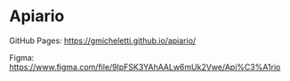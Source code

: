# Apiario
GitHub Pages: https://gmicheletti.github.io/apiario/

Figma: https://www.figma.com/file/9lpFSK3YAhAALw6mUk2Vwe/Api%C3%A1rio
